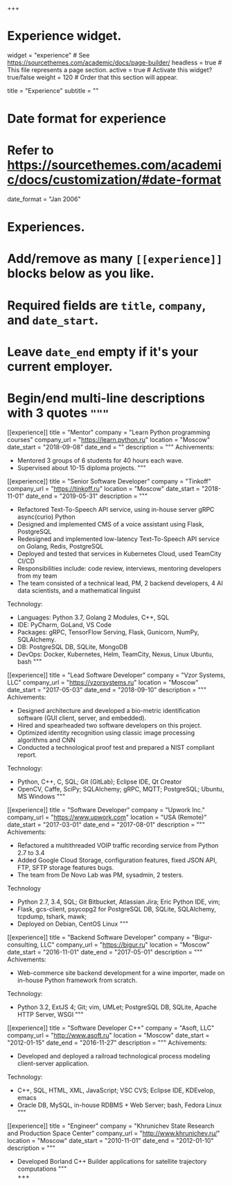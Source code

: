 +++
# Experience widget.
widget = "experience"  # See https://sourcethemes.com/academic/docs/page-builder/
headless = true  # This file represents a page section.
active = true  # Activate this widget? true/false
weight = 120  # Order that this section will appear.

title = "Experience"
subtitle = ""

# Date format for experience
#   Refer to https://sourcethemes.com/academic/docs/customization/#date-format
date_format = "Jan 2006"

# Experiences.
#   Add/remove as many `[[experience]]` blocks below as you like.
#   Required fields are `title`, `company`, and `date_start`.
#   Leave `date_end` empty if it's your current employer.
#   Begin/end multi-line descriptions with 3 quotes `"""`
[[experience]]
  title = "Mentor"
  company = "Learn Python programming courses"
  company_url = "https://learn.python.ru"
  location = "Moscow"
  date_start = "2018-09-08"
  date_end = ""
  description = """
  Achivements:
  
  * Mentored 3 groups of 6 students for 40 hours each wave.
  * Supervised about 10-15 diploma projects.
  """

[[experience]]
  title = "Senior Software Developer"
  company = "Tinkoff"
  company_url = "https://tinkoff.ru"
  location = "Moscow"
  date_start = "2018-11-01"
  date_end = "2019-05-31"
  description = """

  * Refactored Text-To-Speech API service, using in-house server gRPC async(curio) Python
  * Designed and implemented CMS of a voice assistant using Flask, PostgreSQL
  * Redesigned and implemented low-latency Text-To-Speech API service on Golang, Redis, PostgreSQL
  * Deployed and tested that services in Kubernetes Cloud, used TeamCity CI/CD
  * Responsibilities include: code review, interviews, mentoring developers from my team
  * The team consisted of a technical lead, PM, 2 backend developers, 4 AI data scientists, and a mathematical linguist

  Technology:

  * Languages: Python 3.7, Golang 2 Modules, C++, SQL
  * IDE: PyCharm, GoLand, VS Code
  * Packages: gRPC, TensorFlow Serving, Flask, Gunicorn, NumPy, SQLAlchemy.
  * DB: PostgreSQL DB, SQLite, MongoDB
  * DevOps: Docker, Kubernetes, Helm, TeamCity, Nexus, Linux Ubuntu, bash
  """

[[experience]]
  title = "Lead Software Developer"
  company = "Vzor Systems, LLC"
  company_url = "https://vzorsystems.ru"
  location = "Moscow"
  date_start = "2017-05-03"
  date_end = "2018-09-10"
  description = """
  Achivements:

  * Designed architecture and developed a bio-metric identification software (GUI client, server, and embedded).
  * Hired and spearheaded two software developers on this project.
  * Optimized identity recognition using classic image processing algorithms and CNN
  * Conducted a technological proof test and prepared a NIST compliant report.

  Technology:

  * Python, C++, C, SQL; Git (GitLab); Eclipse IDE, Qt Creator
  * OpenCV, Caffe, SciPy; SQLAlchemy; gRPC, MQTT; PostgreSQL; Ubuntu, MS Windows
  """

[[experience]]
  title = "Software Developer"
  company = "Upwork Inc."
  company_url = "https://www.upwork.com"
  location = "USA (Remote)"
  date_start = "2017-03-01"
  date_end = "2017-08-01"
  description = """
  Achivements:

  * Refactored a multithreaded VOIP traffic recording service from Python 2.7 to 3.4
  * Added Google Cloud Storage, configuration features, fixed JSON API, FTP, SFTP storage features bugs.
  * The team from De Novo Lab was PM, sysadmin, 2 testers.

  Technology

  * Python 2.7, 3.4, SQL; Git Bitbucket, Atlassian Jira; Eric Python IDE, vim; 
  * Flask, gcs-client, psycopg2 for PostgreSQL DB, SQLite, SQLAlchemy, tcpdump, tshark, mawk; 
  * Deployed on Debian, CentOS Linux
  """  

[[experience]]
  title = "Backend Software Developer"
  company = "Bigur-consulting, LLC"
  company_url = "https://bigur.ru"
  location = "Moscow"
  date_start = "2016-11-01"
  date_end = "2017-05-01"
  description = """
  Achivements:
  
  * Web-commerce site backend development for a wine importer, made on in-house Python framework from scratch.

  Technology:

  * Python 3.2, ExtJS 4; Git; vim, UMLet; PostgreSQL DB, SQLite, Apache HTTP Server, WSGI
  """

[[experience]]
  title = "Software Developer C++"
  company = "Asoft, LLC"
  company_url = "http://www.asoft.ru"
  location = "Moscow"
  date_start = "2012-01-15"
  date_end = "2016-11-27"
  description = """
  Achivements:
  
  * Developed and deployed a railroad technological process modeling client-server application.

  Technology:

  * С++, SQL, HTML, XML, JavaScript; VSC CVS; Eclipse IDE, KDEvelop, emacs
  * Oracle DB, MySQL, in-house RDBMS + Web Server; bash, Fedora Linux
  """

[[experience]]
  title = "Engineer"
  company = "Khrunichev State Research and Production Space Center"
  company_url = "http://www.khrunichev.ru/"
  location = "Moscow"
  date_start = "2010-11-01"
  date_end = "2012-01-10"
  description = """
  * Developed Borland C++ Builder applications for satellite trajectory computations
  """    
+++
